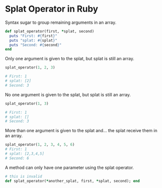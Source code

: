 # Splat Operator in Ruby

Syntax sugar to group remaining arguments in an array.

```ruby
def splat_operator(first, *splat, second)
  puts "First: #{first}"
  puts "splat: #{splat}"
  puts "Second: #{second}"
end
```

Only one argument is given to the splat, but splat is still an array.

```ruby
splat_operator(1, 2, 3)

# First: 1
# splat: [2]
# Second: 3
```

No one argument is given to the splat, but splat is still an array.

```ruby
splat_operator(1, 3)

# First: 1
# splat: []
# Second: 3
```

More than one argument is given to the splat and... the splat receive them in an array.

```ruby
splat_operator(1, 2, 3, 4, 5, 6)
# First: 1
# splat: [2,3,4,5]
# Second: 6
```

A method can only have one parameter using the splat operator.

```ruby
# this is invalid
def splat_operator(*another_splat, first, *splat, second); end
```
